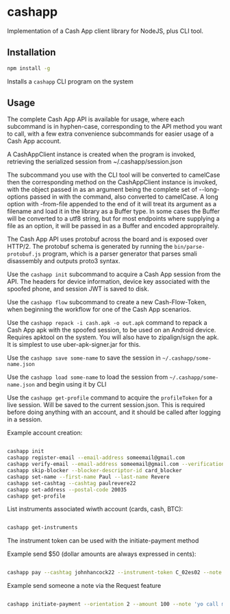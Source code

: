 # cashapp

Implementation of a Cash App client library for NodeJS, plus CLI tool.

## Installation

```sh
npm install -g
```

Installs a `cashapp` CLI program on the system

## Usage

The complete Cash App API is available for usage, where each subcommand is in hyphen-case, corresponding to the API method you want to call, with a few extra convenience subcommands for easier usage of a Cash App account.

A CashAppClient instance is created when the program is invoked, retrieving the serialized session from ~/.cashapp/session.json

The subcommand you use with the CLI tool will be converted to camelCase then the corresponding method on the CashAppClient instance is invoked, with the object passed in as an argument being the complete set of --long-options passed in with the command, also converted to camelCase. A long option with -from-file appended to the end of it will treat its argument as a filename and load it in the library as a Buffer type. In some cases the Buffer will be converted to a utf8 string, but for most endpoints where supplying a file as an option, it will be passed in as a Buffer and encoded appropraitely.

The Cash App API uses protobuf across the board and is exposed over HTTP/2. The protobuf schema is generated by running the `bin/parse-protobuf.js` program, which is a parser generator that parses smali disassembly and outputs proto3 syntax.

Use the `cashapp init` subcommand to acquire a Cash App session from the API. The headers for device information, device key associated with the spoofed phone, and session JWT is saved to disk.

Use the `cashapp flow` subcommand to create a new Cash-Flow-Token, when beginning the workflow for one of the Cash App scenarios.

Use the `cashapp repack -i cash.apk -o out.apk` command to repack a Cash App apk with the spoofed session, to be used on an Android device. Requires apktool on the system. You will also have to zipalign/sign the apk. It is simplest to use uber-apk-signer.jar for this.

Use the `cashapp save some-name` to save the session in `~/.cashapp/some-name.json`

Use the `cashapp load some-name` to load the session from `~/.cashapp/some-name.json` and begin using it by CLI

Use the `cashapp get-profile` command to acquire the `profileToken` for a live session. Will be saved to the current session.json. This is required before doing anything with an account, and it should be called after logging in a session.

Example account creation:

```sh

cashapp init
cashapp register-email --email-address someemail@gmail.com
cashapp verify-email --email-address someemail@gmail.com --verification-code 774838
cashapp skip-blocker --blocker-descriptor-id card_blocker
cashapp set-name --first-name Paul --last-name Revere
cashapp set-cashtag --cashtag paulrevere22
cashapp set-address --postal-code 20035
cashapp get-profile
```

List instruments associated wiwth account (cards, cash, BTC):

```sh

cashapp get-instruments
```

The instrument token can be used with the initiate-payment method

Example send $50 (dollar amounts are always expressed in cents):

```sh

cashapp pay --cashtag johnhancock22 --instrument-token C_02es02 --note 'paid you with the CLI!' --amount 5000

```

Example send someone a note via the Request feature

```sh

cashapp initiate-payment --orientation 2 --amount 100 --note 'yo call me, the British are here' --cashtag johnhancock22

